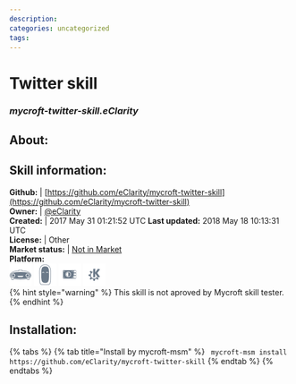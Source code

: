 ```yaml
--- 
description: 
categories: uncategorized   
tags:   
---
```


# Twitter skill  
### _mycroft-twitter-skill.eClarity_  
## About:  


## Skill information:  
**Github:** | [https://github.com/eClarity/mycroft-twitter-skill](https://github.com/eClarity/mycroft-twitter-skill)  
**Owner:** | [@eClarity](https://github.com/eClarity)  
**Created:** | 2017 May 31 01:21:52 UTC  **Last updated:** 2018 May 18 10:13:31 UTC  
**License:** | Other  
**Market status:** | [Not in Market](https://market.mycroft.ai/skill/)  
**Platform:**  
 ![](../.gitbook/assets/mark-1-icon.png)  ![](../.gitbook/assets/mark-2-icon.png)  ![](../.gitbook/assets/picroft-icon.png)  ![](../.gitbook/assets/kde.png)   
{% hint style="warning" %}
This skill is not aproved by Mycroft skill tester.
{% endhint %}
    
## Installation:  
{% tabs %}
{% tab title="Install by mycroft-msm" %}
``` mycroft-msm install https://github.com/eClarity/mycroft-twitter-skill```
{% endtab %}
  {% endtabs %}
  